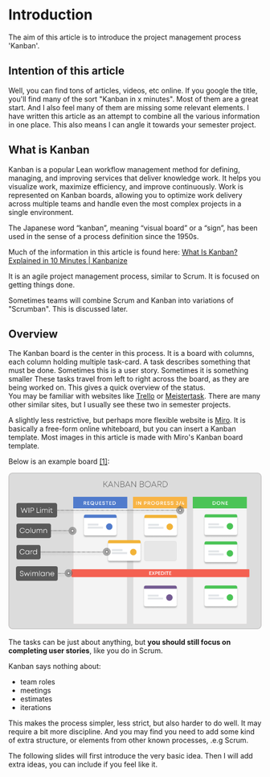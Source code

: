 ﻿# Introduction

The aim of this article is to introduce the project management process 'Kanban'.

## Intention of this article
Well, you can find tons of articles, videos, etc online. If you google the title, you'll find many of the sort "Kanban in x minutes".
Most of them are a great start. And I also feel many of them are missing some relevant elements.
I have written this article as an attempt to combine all the various information in one place. This also means I can angle it towards your semester project.

## What is Kanban
Kanban is a popular Lean workflow management method for defining, managing, 
and improving services that deliver knowledge work. It helps you visualize work, maximize efficiency, 
and improve continuously. Work is represented on Kanban boards, 
allowing you to optimize work delivery across multiple teams and handle even the most complex 
projects in a single environment.

The Japanese word “kanban”, meaning “visual board” or a “sign”, has been used in the sense of a process definition since the 1950s.

Much of the information in this article is found here: [What Is Kanban? Explained in 10 Minutes | Kanbanize](https://kanbanize.com/kanban-resources/getting-started/what-is-kanban)

It is an agile project management process, similar to Scrum. It is focused on getting things done.

Sometimes teams will combine Scrum and Kanban into variations of "Scrumban". This is discussed later.


## Overview
The Kanban board is the center in this process. It is a board with columns, each column holding multiple task-card.
A task describes something that must be done. Sometimes this is a user story. Sometimes it is something smaller
These tasks travel from left to right across the board, as they are being worked on. This gives a quick overview of the status.\
You may be familiar with websites like [Trello](https://trello.com/) or [Meistertask](https://www.meistertask.com/da). There are many other similar sites, but I usually see these two in semester projects.

A slightly less restrictive, but perhaps more flexible website is [Miro](https://miro.com/). It is basically a free-form online whiteboard, but you can insert a Kanban template. 
Most images in this article is made with Miro's Kanban board template.

Below is an example board [[1]](https://kanbanize.com/kanban-resources/getting-started/what-is-kanban):

![Kanban_board-elements.png](Kanban_board-elements.png)

The tasks can be just about anything, but **you should still focus on completing user stories**, like you do in Scrum.

Kanban says nothing about:
* team roles
* meetings
* estimates
* iterations

This makes the process simpler, less strict, but also harder to do well. 
It may require a bit more discipline. And you may find you need to add some kind of extra structure, or elements from other known processes, .e.g Scrum.

The following slides will first introduce the very basic idea. Then I will add extra ideas, you can include if you feel like it.
